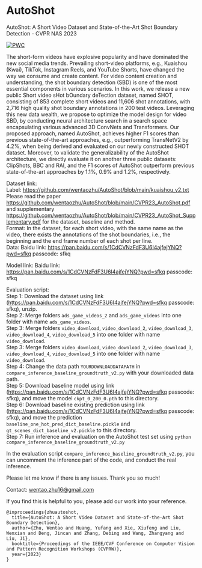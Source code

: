 # AutoShot
AutoShot: A Short Video Dataset and State-of-the-Art Shot Boundary Detection - CVPR NAS 2023

[![PWC](https://img.shields.io/endpoint.svg?url=https://paperswithcode.com/badge/autoshot-a-short-video-dataset-and-state-of-1/camera-shot-boundary-detection-on-clipshots)](https://paperswithcode.com/sota/camera-shot-boundary-detection-on-clipshots?p=autoshot-a-short-video-dataset-and-state-of-1)

The short-form videos have explosive popularity and have dominated the new social media trends. Prevailing short-video platforms, e.g., Kuaishou (Kwai), TikTok, Instagram Reels, and YouTube Shorts, have changed the way we consume and create content. For video content creation and understanding, the shot boundary detection (SBD) is one of the most essential components in various scenarios. In this work, we release a new public Short video sHot bOundary deTection dataset, named SHOT, consisting of 853 complete short videos and 11,606 shot annotations, with 2,716 high quality shot boundary annotations in 200 test videos. Leveraging this new data wealth, we propose to optimize the model design for video SBD, by conducting neural architecture search in a search space encapsulating various advanced 3D ConvNets and Transformers. Our proposed approach, named AutoShot, achieves higher F1 scores than previous state-of-the-art approaches, e.g., outperforming TransNetV2 by 4.2\%, when being derived and evaluated on our newly constructed SHOT dataset. Moreover, to validate the generalizability of the AutoShot architecture, we directly evaluate it on another three public datasets: ClipShots, BBC and RAI, and the F1 scores of AutoShot outperform previous state-of-the-art approaches by 1.1\%, 0.9\% and 1.2\%, respectively.

Dataset link:<br>
Label: https://github.com/wentaozhu/AutoShot/blob/main/kuaishou_v2.txt <br>
Please read the paper https://github.com/wentaozhu/AutoShot/blob/main/CVPR23_AutoShot.pdf and supplementary https://github.com/wentaozhu/AutoShot/blob/main/CVPR23_AutoShot_Supplementary.pdf for the dataset, baseline and method. <br>
Format: In the dataset, for each short video, with the same name as the video, there exists the annotations of the shot boundaries, i.e., the beginning and the end frame number of each shot per line. <br>
Data: Baidu link: https://pan.baidu.com/s/1CdCVNzFdF3U6I4ajfejYNQ?pwd=sfkq passcode: sfkq <br>



Model link: Baidu link: https://pan.baidu.com/s/1CdCVNzFdF3U6I4ajfejYNQ?pwd=sfkq passcode: sfkq <br>

Evaluation script:<br>
Step 1: Download the dataset using link (https://pan.baidu.com/s/1CdCVNzFdF3U6I4ajfejYNQ?pwd=sfkq passcode: sfkq), unzip. <br>
Step 2: Merge folders `ads_game_videos_2` and `ads_game_videos` into one folder with name `ads_game_videos`. <br>
Step 3: Merge folders `video_download`, `video_download_2`, `video_download_3`, `video_download_4`, `video_download_5` into one folder with name `video_download`. <br>
Step 3: Merge folders `video_download`, `video_download_2`, `video_download_3`, `video_download_4`, `video_download_5` into one folder with name `video_download`. <br>
Step 4: Change the data path `YOURDOWNLOADDATAPATH` in `compare_inference_baseline_groundtruth_v2.py` with your downloaded data path. <br>
Step 5: Download baseline model using link (https://pan.baidu.com/s/1CdCVNzFdF3U6I4ajfejYNQ?pwd=sfkq passcode: sfkq), and move the model `ckpt_0_200_0.pth` to this directory. <br>
Step 6: Download baseline existing prediction using link (https://pan.baidu.com/s/1CdCVNzFdF3U6I4ajfejYNQ?pwd=sfkq passcode: sfkq), and move the prediction `baseline_one_hot_pred_dict_baseline.pickle` and `gt_scenes_dict_baseline_v2.pickle` to this directory. <br>
Step 7: Run inference and evaluation on the AutoShot test set using `python compare_inference_baseline_groundtruth_v2.py` <br>

In the evaluation script `compare_inference_baseline_groundtruth_v2.py`, you can uncomment the inference part of the code, and conduct the real inference.

Please let me know if there is any issues. Thank you so much!

Contact: wentao.zhu16@gmail.com

If you find this is helpful to you, please add our work into your reference.

<pre><code>@inproceedings{zhuautoshot,
  title={AutoShot: A Short Video Dataset and State-of-the-Art Shot Boundary Detection},
  author={Zhu, Wentao and Huang, Yufang and Xie, Xiufeng and Liu, Wenxian and Deng, Jincan and Zhang, Debing and Wang, Zhangyang and Liu, Ji},
  booktitle={Proceedings of the IEEE/CVF Conference on Computer Vision and Pattern Recognition Workshops (CVPRW)},
  year={2023}
}</code></pre>
